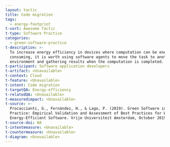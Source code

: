 ```yaml
---
layout: tactic
title: Code migration
tags:
  - energy-footprint
t-sort: Awesome Tactic
t-type: Software Practice
categories:
  - green-software-practice
t-description: >-
  To increase energy efficiency in devices where computation can be energy
  consuming, it is worth using software agents to move the task to another
  environment and gathering results when the computation is completed.
t-participant: Software application developers
t-artifact: <Unavailable>
t-context: Cloud
t-feature: <Unavailable>
t-intent: Code migration
t-targetQA: Energy-efficiency
t-relatedQA: <Unavailable>
t-measuredimpact: <Unavailable>
t-source: >-
  Procaccianti, G., Fernández, H., & Lago, P. (2019). Green Software in
  Practice: Empirical Validation and Assessment of Best Practices for Writing
  Energy-Efficient Software. Vrije Universiteit Amsterdam, October 2019.
t-source-doi: NA
t-intentmeasure: <Unavailable>
t-countermeasure: <Unavailable>
t-diagram: <Unavailable>
---
```


